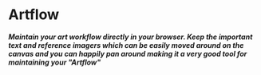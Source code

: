 # Artflow


  ***Maintain your art workflow directly in your browser. Keep the important text and reference imagers which can be easily moved around on the canvas and you can happily pan around making it a very good tool for maintaining your "Artflow"***
